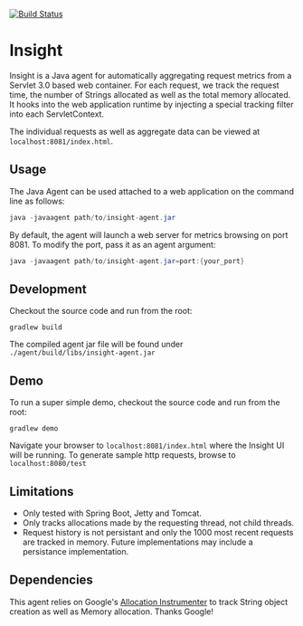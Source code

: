 [![Build Status](https://travis-ci.org/ebradshaw/insight.svg?branch=master)](https://travis-ci.org/ebradshaw/insight)
# Insight
Insight is a Java agent for automatically aggregating request metrics from a Servlet 3.0 based web container.  For each request, we track the request time, the number of Strings allocated as well as the total memory allocated.  It hooks into the web application runtime by injecting a special tracking filter into each ServletContext.

The individual requests as well as aggregate data can be viewed at `localhost:8081/index.html`.  

## Usage
The Java Agent can be used attached to a web application on the command line as follows:
```java
java -javaagent path/to/insight-agent.jar
```
By default, the agent will launch a web server for metrics browsing on port 8081.  To modify the port, pass it as an agent argument:
```java
java -javaagent path/to/insight-agent.jar=port:{your_port}
```

## Development
Checkout the source code and run from the root:
```
gradlew build
```
The compiled agent jar file will be found under `./agent/build/libs/insight-agent.jar`

## Demo
To run a super simple demo, checkout the source code and run from the root:
```
gradlew demo
```
Navigate your browser to `localhost:8081/index.html` where the Insight UI will be running.  To generate sample http requests, browse to `localhost:8080/test`

## Limitations
* Only tested with Spring Boot, Jetty and Tomcat.
* Only tracks allocations made by the requesting thread, not child threads.
* Request history is not persistant and only the 1000 most recent requests are tracked in memory.  Future implementations may include a persistance implementation.

## Dependencies
This agent relies on Google's [Allocation Instrumenter](https://github.com/google/allocation-instrumenter) to track String object creation as well as Memory allocation.  Thanks Google!
